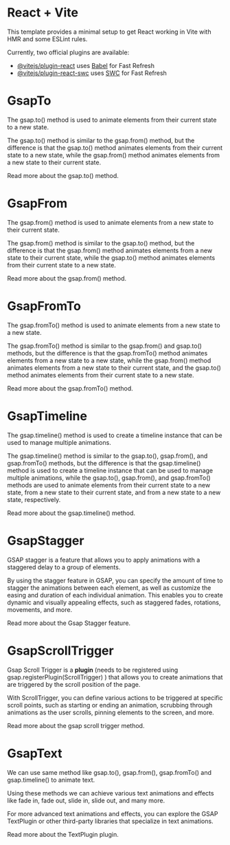 # React + Vite

This template provides a minimal setup to get React working in Vite with HMR and some ESLint rules.

Currently, two official plugins are available:

- [@vitejs/plugin-react](https://github.com/vitejs/vite-plugin-react/blob/main/packages/plugin-react/README.md) uses [Babel](https://babeljs.io/) for Fast Refresh
- [@vitejs/plugin-react-swc](https://github.com/vitejs/vite-plugin-react-swc) uses [SWC](https://swc.rs/) for Fast Refresh

# GsapTo

The gsap.to() method is used to animate elements from their current state to a new state.

The gsap.to() method is similar to the gsap.from() method, but the difference is that the gsap.to() method animates elements from their current state to a new state, while the gsap.from() method animates elements from a new state to their current state.

Read more about the gsap.to() method.


# GsapFrom

The gsap.from() method is used to animate elements from a new state to their current state.

The gsap.from() method is similar to the gsap.to() method, but the difference is that the gsap.from() method animates elements from a new state to their current state, while the gsap.to() method animates elements from their current state to a new state.

Read more about the gsap.from() method.

# GsapFromTo
The gsap.fromTo() method is used to animate elements from a new state to a new state.

The gsap.fromTo() method is similar to the gsap.from() and gsap.to() methods, but the difference is that the gsap.fromTo() method animates elements from a new state to a new state, while the gsap.from() method animates elements from a new state to their current state, and the gsap.to() method animates elements from their current state to a new state.

Read more about the gsap.fromTo() method.

# GsapTimeline
The gsap.timeline() method is used to create a timeline instance that can be used to manage multiple animations.

The gsap.timeline() method is similar to the gsap.to(), gsap.from(), and gsap.fromTo() methods, but the difference is that the gsap.timeline() method is used to create a timeline instance that can be used to manage multiple animations, while the gsap.to(), gsap.from(), and gsap.fromTo() methods are used to animate elements from their current state to a new state, from a new state to their current state, and from a new state to a new state, respectively.

Read more about the gsap.timeline() method.

# GsapStagger
GSAP stagger is a feature that allows you to apply animations with a staggered delay to a group of elements.

By using the stagger feature in GSAP, you can specify the amount of time to stagger the animations between each element, as well as customize the easing and duration of each individual animation. This enables you to create dynamic and visually appealing effects, such as staggered fades, rotations, movements, and more.

Read more about the Gsap Stagger feature.

# GsapScrollTrigger
Gsap Scroll Trigger is a **plugin** (needs to be registered using gsap.registerPlugin(ScrollTrigger) ) that allows you to create animations that are triggered by the scroll position of the page.

With ScrollTrigger, you can define various actions to be triggered at specific scroll points, such as starting or ending an animation, scrubbing through animations as the user scrolls, pinning elements to the screen, and more.

Read more about the gsap scroll trigger method.

# GsapText
We can use same method like gsap.to(), gsap.from(), gsap.fromTo() and gsap.timeline() to animate text.

Using these methods we can achieve various text animations and effects like fade in, fade out, slide in, slide out, and many more.

For more advanced text animations and effects, you can explore the GSAP TextPlugin or other third-party libraries that specialize in text animations.

Read more about the TextPlugin plugin.






